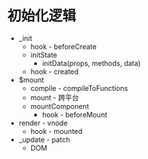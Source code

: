 # 初始化逻辑

- _init
  - hook - beforeCreate
  - initState
    - initData(props, methods, data)
  - hook - created
- $mount
  - compile - compileToFunctions
  - mount - 跨平台
  - mountComponent
    - hook - beforeMount
- render - vnode
  - hook - mounted
- _update - patch
  - DOM
